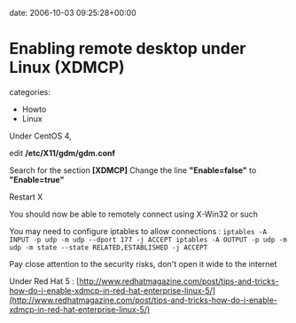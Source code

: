 


date: 2006-10-03 09:25:28+00:00


# Enabling remote desktop under Linux (XDMCP)

categories:
- Howto
- Linux


Under CentOS 4, 

edit **/etc/X11/gdm/gdm.conf**

Search for the section **[XDMCP]**
Change the line **"Enable=false"** to **"Enable=true"**

Restart X

You should now be able to remotely connect using X-Win32 or such

You may need to configure iptables to allow connections :
`iptables -A INPUT -p udp -m udp --dport 177 -j ACCEPT
iptables -A OUTPUT -p udp -m udp -m state --state RELATED,ESTABLISHED -j ACCEPT`

Pay close attention to the security risks, don't open it wide to the internet



Under Red Hat 5 : [http://www.redhatmagazine.com/post/tips-and-tricks-how-do-i-enable-xdmcp-in-red-hat-enterprise-linux-5/](http://www.redhatmagazine.com/post/tips-and-tricks-how-do-i-enable-xdmcp-in-red-hat-enterprise-linux-5/)
